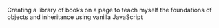 Creating a library of books on a page to teach myself the foundations of objects and inheritance using vanilla JavaScript
